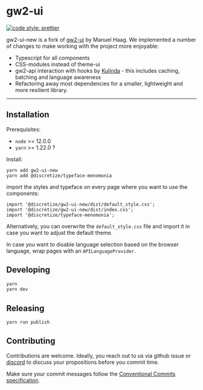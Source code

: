 # gw2-ui

[![code style: prettier](https://img.shields.io/badge/code_style-prettier-ff69b4.svg)](https://github.com/prettier/prettier)

gw2-ui-new is a fork of [gw2-ui](https://github.com/ManuelHaag/gw2-ui) by Manuel Haag. We implemented a number of changes to make working with the project more enjoyable:

- Typescript for all components
- CSS-modules instead of theme-ui
- gw2-api interaction with hooks by [Kulinda](https://kulinda.github.io/) - this includes caching, batching and language awareness
- Refactoring away most dependencies for a smaller, lightweight and more resilient library.

---

## Installation

Prerequisites:

- `node` >= 12.0.0
- `yarn` >= 1.22.0 ?

Install:

```
yarn add gw2-ui-new
yarn add @discretize/typeface-menomonia
```

import the styles and typeface on every page where you want to use the components:

```
import '@discretize/gw2-ui-new/dist/default_style.css';
import '@discretize/gw2-ui-new/dist/index.css';
import '@discretize/typeface-menomonia';
```

Alternatively, you can overwrite the `default_style.css` file and import it in case you want to adjust the default theme.

In case you want to disable language selection based on the browser language, wrap pages with an `APILanguageProvider`.

## Developing

```sh
yarn
yarn dev
```

## Releasing

```sh
yarn run publish
```

## Contributing

Contributions are welcome. Ideally, you reach out to us via github issue or [discord](https://discretize.eu) to discuss your propositions before you commit time.

Make sure your commit messages follow the [Conventional Commits specification](https://www.conventionalcommits.org/en/v1.0.0/#summary).
